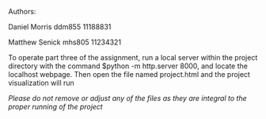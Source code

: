 Authors:

Daniel Morris
ddm855
11188831

Matthew Senick
mhs805
11234321

To operate part three of the assignment, run a local server within the project
directory with the command $python -m http.server 8000, and locate the 
localhost webpage. Then open the file named project.html and the project
visualization will run

*Please do not remove or adjust any of the files as they are integral to the
proper running of the project*